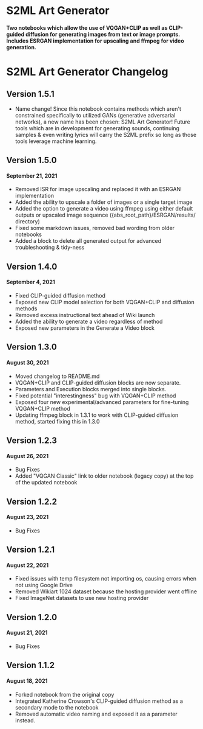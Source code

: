 # S2ML Art Generator
#### Two notebooks which allow the use of VQGAN+CLIP as well as CLIP-guided diffusion for generating images from text or image prompts. Includes ESRGAN implementation for upscaling and ffmpeg for video generation.
# S2ML Art Generator Changelog
## Version 1.5.1
- Name change! Since this notebook contains methods which aren't constrained specifically to utilized GANs (generative adversarial networks), a new name has been chosen: S2ML Art Generator! Future tools which are in development for generating sounds, continuing samples & even writing lyrics will carry the S2ML prefix so long as those tools leverage machine learning.
## Version 1.5.0
#### September 21, 2021
- Removed ISR for image upscaling and replaced it with an ESRGAN implementation
- Added the ability to upscale a folder of images or a single target image
- Added the option to generate a video using ffmpeg using either default outputs or upscaled image sequence ({abs_root_path}/ESRGAN/results/ directory)
- Fixed some markdown issues, removed bad wording from older notebooks
- Added a block to delete all generated output for advanced troubleshooting & tidy-ness

## Version 1.4.0
#### September 4, 2021
- Fixed CLIP-guided diffusion method
- Exposed new CLIP model selection for both VQGAN+CLIP and diffusion methods
- Removed excess instructional text ahead of Wiki launch
- Added the ability to generate a video regardless of method
- Exposed new parameters in the Generate a Video block

## Version 1.3.0
#### August 30, 2021
- Moved changelog to README.md
- VQGAN+CLIP and CLIP-guided diffusion blocks are now separate.
- Parameters and Execution blocks merged into single blocks.
- Fixed potential "interestingness" bug with VQGAN+CLIP method
- Exposed four new experimental/advanced parameters for fine-tuning VQGAN+CLIP method
- Updating ffmpeg block in 1.3.1 to work with CLIP-guided diffusion method, started fixing this in 1.3.0

## Version 1.2.3
#### August 26, 2021
- Bug Fixes
- Added "VQGAN Classic" link to older notebook (legacy copy) at the top of the updated notebook

## Version 1.2.2
#### August 23, 2021
- Bug Fixes

## Version 1.2.1
#### August 22, 2021
- Fixed issues with temp filesystem not importing os, causing errors when not using Google Drive
- Removed Wikiart 1024 dataset because the hosting provider went offline
- Fixed ImageNet datasets to use new hosting provider

## Version 1.2.0
#### August 21, 2021
- Bug Fixes

## Version 1.1.2
#### August 18, 2021
- Forked notebook from the original copy
- Integrated Katherine Crowson's CLIP-guided diffusion method as a secondary mode to the notebook
- Removed automatic video naming and exposed it as a parameter instead.
